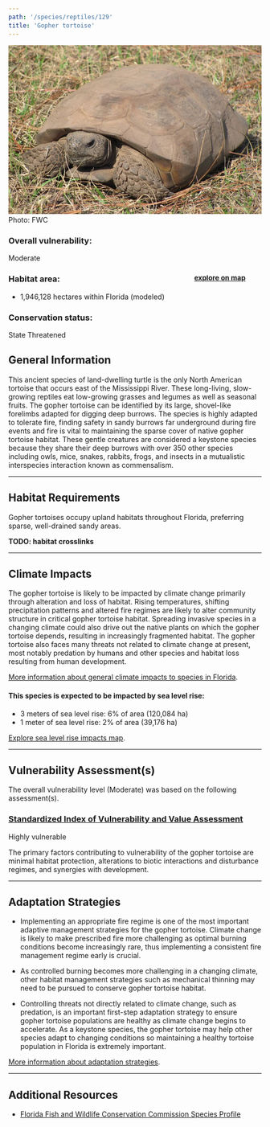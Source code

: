 ```yaml
---
path: '/species/reptiles/129'
title: 'Gopher tortoise'
---
```


<content-header icon="turtles" title="Gopher tortoise" subtitle="Gopherus polyphemus"></content-header>

<div id="TopSection">

<div class="header-photo"><img src="129.jpg" alt="Photo for 129"/>
<figcaption>Photo: FWC</figcaption></div>

<div>

### Overall vulnerability:

<div class="vulnerability vulnerability-moderate">Moderate</div>

<h3>Habitat area: 
<a href="/species/reptiles/129/map" style="float:right;font-size:smaller;margin-right: 2rem;">
<fa-icon name="map"></fa-icon>
explore on map
</a>
</h3>

-   1,946,128 hectares within Florida (modeled)


### Conservation status:

State Threatened

</div>
</div>

## General Information

This ancient species of land-dwelling turtle is the only North American tortoise that occurs east of the Mississippi River.  These long-living, slow-growing reptiles eat low-growing grasses and legumes as well as seasonal fruits.  The gopher tortoise can be identified by its large, shovel-like forelimbs adapted for digging deep burrows.  The species is highly adapted to tolerate fire, finding safety in sandy burrows far underground during fire events and fire is vital to maintaining the sparse cover of native gopher tortoise habitat.  These gentle creatures are considered a keystone species because they share their deep burrows with over 350 other species including owls, mice, snakes, rabbits, frogs, and insects in a mutualistic interspecies interaction known as commensalism.

<hr />

## Habitat Requirements

Gopher tortoises occupy upland habitats throughout Florida, preferring sparse, well-drained sandy areas.

**TODO: habitat crosslinks**

<hr />

## Climate Impacts

The gopher tortoise is likely to be impacted by climate change primarily through alteration and loss of habitat.  Rising temperatures, shifting precipitation patterns and altered fire regimes are likely to alter community structure in critical gopher tortoise habitat.  Spreading invasive species in a changing climate could also drive out the native plants on which the gopher tortoise depends, resulting in increasingly fragmented habitat.  The gopher tortoise also faces many threats not related to climate change at present, most notably predation by humans and other species and habitat loss resulting from human development.

[More information about general climate impacts to species in Florida](/impacts/species).


#### This species is expected to be impacted by sea level rise:

- 3 meters of sea level rise: 6% of area (120,084 ha)
- 1 meter of sea level rise: 2% of area (39,176 ha)

[Explore sea level rise impacts map](/species/reptiles/129/map).


<hr />

## Vulnerability Assessment(s)

The overall vulnerability level (Moderate) was based on the following assessment(s).
#### 
<div class="vulnerability-header">
<h3><a href="/impacts/vulnerability/sivva/species">Standardized Index of Vulnerability and Value Assessment</a></h3>
<div class="vulnerability vulnerability-high">Highly vulnerable</div>
</div> 

The primary factors contributing to vulnerability of the gopher tortoise are minimal habitat protection, alterations to biotic interactions and disturbance regimes, and synergies with development.


<hr />

## Adaptation Strategies

- Implementing an appropriate fire regime is one of the most important adaptive management strategies for the gopher tortoise.  Climate change is likely to make prescribed fire more challenging as optimal burning conditions become increasingly rare, thus implementing a consistent fire management regime early is crucial.

- As controlled burning becomes more challenging in a changing climate, other habitat management strategies such as mechanical thinning may need to be pursued to conserve gopher tortoise habitat.

- Controlling threats not directly related to climate change, such as predation, is an important first-step adaptation strategy to ensure gopher tortoise populations are healthy as climate change begins to accelerate.  As a keystone species, the gopher tortoise may help other species adapt to changing conditions so maintaining a healthy tortoise population in Florida is extremely important.

[More information about adaptation strategies](/strategies).

<hr />


## Additional Resources

- [Florida Fish and Wildlife Conservation Commission Species Profile](https://myfwc.com/wildlifehabitats/profiles/reptiles/gopher-tortoise/)
